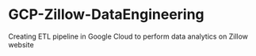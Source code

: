 # GCP-Zillow-DataEngineering
Creating ETL pipeline in Google Cloud to perform data analytics on Zillow website
